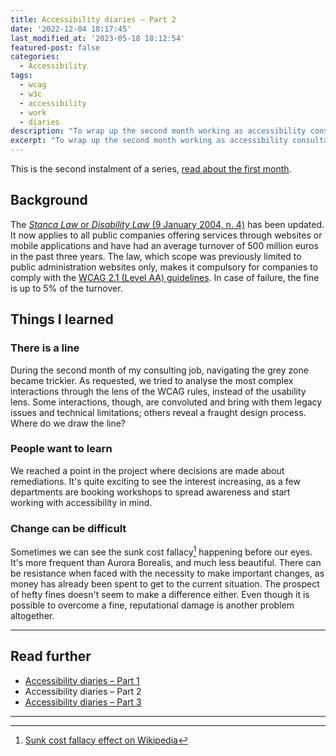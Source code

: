 ```yaml
---
title: Accessibility diaries – Part 2
date: '2022-12-04 18:17:45'
last_modified_at: '2023-05-18 18:12:54'
featured-post: false
categories:
  - Accessibility
tags:
  - wcag
  - w3c
  - accessibility
  - work
  - diaries
description: "To wrap up the second month working as accessibility consultant for Italy’s top bank, I’m sharing a few things I learned."
excerpt: "To wrap up the second month working as accessibility consultant for Italy’s top bank, I’m sharing a few things I learned."
---
```

This is the second instalment of a series, [read about the first month](https://silviamaggidesign.com/accessibility/accessibility-diaries-1/).

## Background
The [_Stanca Law_ or _Disability Law_ (9 January 2004, n. 4)](https://www.agid.gov.it/it/design-servizi/accessibilita "read the law text: beware, it's in Italian") has been updated. It now applies to all public companies offering services through websites or mobile applications and have had an average turnover of 500 million euros in the past three years. The law, which scope was previously limited to public administration websites only, makes it compulsory for companies to comply with the [WCAG 2.1 (Level AA) guidelines](https://www.w3.org/WAI/WCAG21/quickref/?showtechniques=133%2C332%2C333&currentsidebar=%23col_overview&levels=aaa#principle1). In case of failure, the fine is up to 5% of the turnover.

## Things I learned

### There is a line
During the second month of my consulting job, navigating the grey zone became trickier. As requested, we tried to analyse the most complex interactions through the lens of the WCAG rules, instead of the usability lens. Some interactions, though, are convoluted and bring with them legacy issues and technical limitations; others reveal a fraught design process. Where do we draw the line?

### People want to learn
We reached a point in the project where decisions are made about remediations. It's quite exciting to see the interest increasing, as a few departments are booking workshops to spread awareness and start working with accessibility in mind.

### Change can be difficult
Sometimes we can see the sunk cost fallacy[^sunk-cost] happening before our eyes. It's more frequent than Aurora Borealis, and much less beautiful. There can be resistance when faced with the necessity to make important changes, as money has already been spent to get to the current situation. The prospect of hefty fines doesn't seem to make a difference either. Even though it is possible to overcome a fine, reputational damage is another problem altogether.

---
## Read further

- [Accessibility diaries – Part 1](https://silviamaggidesign.com/accessibility/accessibility-diaries-1/)
- Accessibility diaries – Part 2
- [Accessibility diaries – Part 3](https://silviamaggidesign.com/accessibility/accessibility-diaries-3/)

---
[^sunk-cost]: [Sunk cost fallacy effect on Wikipedia](https://en.wikipedia.org/wiki/Sunk_cost#Fallacy_effect)